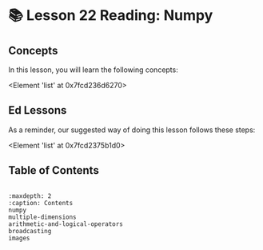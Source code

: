 # 📚 Lesson 22 Reading: Numpy 
## Concepts

In this lesson, you will learn the following concepts:

<Element 'list' at 0x7fcd236d6270>
## Ed Lessons

As a reminder, our suggested way of doing this lesson follows these steps:

<Element 'list' at 0x7fcd2375b1d0>


## Table of Contents

```{toctree}

:maxdepth: 2
:caption: Contents
numpy
multiple-dimensions
arithmetic-and-logical-operators
broadcasting
images
```